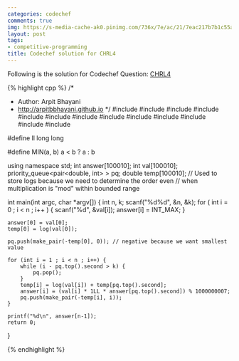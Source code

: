 ```yaml
---
categories: codechef
comments: true
img: https://s-media-cache-ak0.pinimg.com/736x/7e/ac/21/7eac217b7b1c55ab7fd56758e4e181be.jpg
layout: post
tags:
- competitive-programming
title: Codechef solution for CHRL4
---
```


Following is the solution for Codechef Question: [CHRL4](https://www.codechef.com/problems/CHRL4)

{% highlight cpp %}
/*
 *  Author: Arpit Bhayani
 *  http://arpitbbhayani.github.io
 */
#include <cmath>
#include <cstdio>
#include <cstdlib>
#include <climits>
#include <deque>
#include <iostream>
#include <list>
#include <limits>
#include <map>
#include <queue>
#include <set>
#include <stack>
#include <vector>

#define ll long long

#define MIN(a, b) a < b ? a : b

using namespace std;
int answer[100010];
int val[100010];
priority_queue<pair<double, int> > pq;
double temp[100010];
// Used to store logs because we need to determine the order even
// when multiplication is "mod" within bounded range

int main(int argc, char *argv[]) {
    int n, k;
    scanf("%d%d", &n, &k);
    for ( int i = 0 ; i < n ; i++ ) {
        scanf("%d", &val[i]);
        answer[i] = INT_MAX;
    }

    answer[0] = val[0];
    temp[0] = log(val[0]);

    pq.push(make_pair(-temp[0], 0)); // negative because we want smallest value

    for (int i = 1 ; i < n ; i++) {
        while (i - pq.top().second > k) {
            pq.pop();
        }
        temp[i] = log(val[i]) + temp[pq.top().second];
        answer[i] = (val[i] * 1LL * answer[pq.top().second]) % 1000000007;
        pq.push(make_pair(-temp[i], i));
    }

    printf("%d\n", answer[n-1]);
    return 0;
}

{% endhighlight %}
